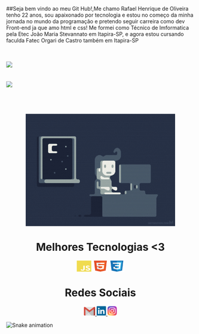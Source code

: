 ##Seja bem vindo ao meu Git Hub!,Me chamo Rafael Henrique de Oliveira tenho 22 anos, sou apaixonado por tecnologia e estou no começo da minha jornada no mundo da programação e pretendo seguir carreira como dev Front-end ja que amo html e css!
Me formei como Técnico de Imformatica pela Etec João Maria Stevannato em Itapira-SP, e agora estou cursando faculda Fatec Orgari de Castro também em Itapira-SP

<br>
<br>
<div>
  <img  height="200em" src="https://github-readme-stats.vercel.app/api?username=RafaelHOliveira07&show_icons=true&theme=tokyonight"/>
<br>
  <br>
  
  <br>
  <img  height="200em" src="https://github-readme-stats.vercel.app/api/top-langs/?username=RafaelHOliveira07&layout=compact&langs_count=16&theme=tokyonight"/>
  
</div>
<br>

<div  align="center"> 
  <br>
  <div style="display: inline_block"><br><br>
    <img align="center" height="300px" alt="coding-time" src="code.gif" margin-top="100px">
    <h1 align="center">Melhores Tecnologias <3</h1>
    <img align="center" height="30" width="40" alt="js-icon"  src="https://raw.githubusercontent.com/devicons/devicon/master/icons/javascript/javascript-plain.svg">
    <img align="center" height="30" width="40" alt="html-icon" src="https://raw.githubusercontent.com/devicons/devicon/master/icons/html5/html5-original.svg">
    <img align="center" height="30" width="40" alt="css-icon" src="https://raw.githubusercontent.com/devicons/devicon/master/icons/css3/css3-original.svg">
   
   </div>
    
  
  <h1 align="center">Redes Sociais</h1>
    <a href = "">
      <img width="30" src="gmail.svg">
    </a>
    <a href = "">
      <img width="25" src="linkedin.svg">
    </a>
    <a href = "">
      <img width="25" src="instagram.png">
    </a>
</div>
  
![Snake animation](https://github.com/LuigiGF/LuigiGF/blob/output/github-contribution-grid-snake.svg)

